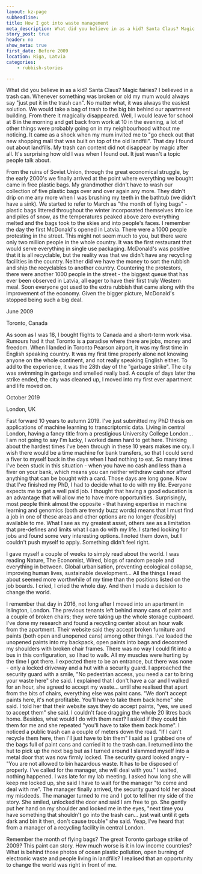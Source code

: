 ```yaml
---
layout: kz-page
subheadline: 
title: How I got into waste management
meta_description: What did you believe in as a kid? Santa Claus? Magic fairies? I believed in a trash can. Whenever something was broken or old my mum would always say "just put it in the trash can". No matter what, it was always the easiest solution. We would take a bag of trash to the big bin behind our apartment building. From there it magically disappeared.
story_post: true
header: no
show_meta: true
first_date: Before 2009
location: Riga, Latvia
categories:
    - rubbish-stories

---
```


What did you believe in as a kid? Santa Claus? Magic fairies? I believed in a trash can. Whenever something was broken or old my mum would always say "just put it in the trash can". No matter what, it was always the easiest solution. We would take a bag of trash to the big bin behind our apartment building. From there it magically disappeared. Well, I would leave for school at 8 in the morning and get back from work at 10 in the evening, a lot of other things were probably going on in my neighbourhood without me noticing. It came as a shock when my mum invited me to "go check out that new shopping mall that was built on top of the old landfill". That day I found out about landfills. My trash can content did not disappear by magic after all. It's surprising how old I was when I found out. It just wasn't a topic people talk about.

From the ruins of Soviet Union, through the great economical struggle, by the early 2000's we finally arrived at the point where everything we bought came in free plastic bags. My grandmother didn't have to wash our collection of five plastic bags over and over again any more. They didn't drip on me any more when I was brushing my teeth in the bathtub (we didn't have a sink). We started to refer to March as "the month of flying bags" - plastic bags littered throughout the winter incorporated themselves into ice and piles of snow, as the temperatures peaked above zero everything melted and the bags took to the skies and into people's faces. I remember the day the first McDonald's opened in Latvia. There were a 1000 people protesting in the street. This might not seem much to you, but there were only two million people in the whole country. It was the first restaurant that would serve everything in single use packaging. McDonald's was positive that it is all recyclable, but the reality was that we didn't have any recycling facilities in the country. Neither did we have the money to sort the rubbish and ship the recyclables to another country. Countering the protestors, there were another 1000 people in the street - the biggest queue that has ever been observed in Latvia, all eager to have their first truly Western meal. Soon everyone got used to the extra rubbish that came along with the improvement of the economy. Given the bigger picture, McDonald's stopped being such a big deal.

<p class="subheadline">June 2009</p>
<p class="subheadline b15">Toronto, Canada</p>

As soon as I was 18, I bought flights to Canada and a short-term work visa. Rumours had it that Toronto is a paradise where there are jobs, money and freedom. When I landed in Toronto Pearson airport, it was my first time in English speaking country. It was my first time properly alone not knowing anyone on the whole continent, and not really speaking English either. To add to the experience, it was the 28th day of the "garbage strike". The city was swimming in garbage and smelled really bad. A couple of days later the strike ended, the city was cleaned up, I moved into my first ever apartment and life moved on.

<p class="subheadline">October 2019</p>
<p class="subheadline b15">London, UK</p>

Fast forward 10 years to autumn 2019. I've just submitted my PhD thesis on applications of machine learning to transcriptomic data. Living in central London, having a fancy title from a prestigious University College London... I am not going to say I'm lucky, I worked damn hard to get here. Thinking about the hardest times I've been through in these 10 years makes me cry. I wish there would be a time machine for bank transfers, so that I could send a fiver to myself back in the days when I had nothing to eat. So many times I've been stuck in this situation - when you have no cash and less than a fiver on your bank, which means you can neither withdraw cash nor afford anything that can be bought with a card. Those days are long gone. Now that I've finished my PhD, I had to decide what to do with my life. Everyone expects me to get a well paid job. I thought that having a good education is an advantage that will allow me to have more opportunities. Surprisingly, most people think almost the opposite - that having expertise in machine learning and genomics (both are trendy buzz words) means that I must find a job in one of these areas and other options are no longer (feasibly) available to me. What I see as my greatest asset, others see as a limitation that pre-defines and limits what I can do with my life. I started looking for jobs and found some very interesting options. I noted them down, but I couldn't push myself to apply. Something didn't feel right. 

I gave myself a couple of weeks to simply read about the world. I was reading Nature, The Economist, Wired, blogs of random people and everything in between. Global urbanisation, preventing ecological collapse, improving human lives, sustainable development... All the things I read about seemed more worthwhile of my time than the positions listed on the job boards. I cried, I cried the whole day. And then I made a decision to change the world. 

I remember that day in 2016, not long after I moved into an apartment in Islington, London. 
The previous tenants left behind many cans of paint and a couple of broken chairs; they were taking up the whole storage cupboard.
I've done my research and found a recycling center about an hour walk from the apartment.
Their website said they accept broken furniture and paints (both open and unopened cans) among other things.
I've loaded the unopened paints into my backpack, open paints into bags and decorated my shoulders with broken chair frames. 
There was no way I could fit into a bus in this configuration, so I had to walk. 
All my muscles were hurting by the time I got there.
I expected there to be an entrance, but there was none - only a locked driveway and a hut with a security guard.
I approached the security guard with a smile, "No pedestrian access, you need a car to bring your waste here" she said.
I explained that I don't have a car and I walked for an hour, she agreed to accept my waste... until she realised that apart from the bits of chairs, everything else was paint cans.
"We don't accept paints here, it's not profitable. You'll have to take them back home" she said. 
I told her that their website says they do accept paints, "yes, we used to accept them" she said.
I couldn't face dragging the whole 20 litres back home. 
Besides, what would I do with them next?
I asked if they could bin them for me and she repeated "you'll have to take them back home".
I noticed a public trash can a couple of meters down the road.
"If I can't recycle them here, then I'll just have to bin them" I said as I grabbed one of the bags full of paint cans and carried it to the trash can. 
I returned into the hut to pick up the next bag but as I turned around I slammed myself into a metal door that was now firmly locked.
The security guard looked angry - "You are not allowed to bin hazardous waste. It has to be disposed of properly. I've called for the manager, she will deal with you."
I waited, nothing happened. 
I was late for my lab meeting. 
I asked how long she will keep me locked up, she said I have to wait for the manager "to come and deal with me".
The manager finally arrived, the security guard told her about my misdeeds.
The manager turned to me and I got to tell her my side of the story. 
She smiled, unlocked the door and said I am free to go. 
She gently put her hand on my shoulder and looked me in the eyes, "next time you have something that shouldn't go into the trash can... just wait until it gets dark and bin it then, don't cause trouble" she said.
Yeap, I've heard that from a manager of a recycling facility in central London.

Remember the month of flying bags?
The great Toronto garbage strike of 2009?
This paint can story. 
How much worse is it in low income countries?
What is behind those photos of ocean plastic pollution, open burning of electronic waste and people living in landfills?
I realised that an opportunity to change the world was right in front of me.
